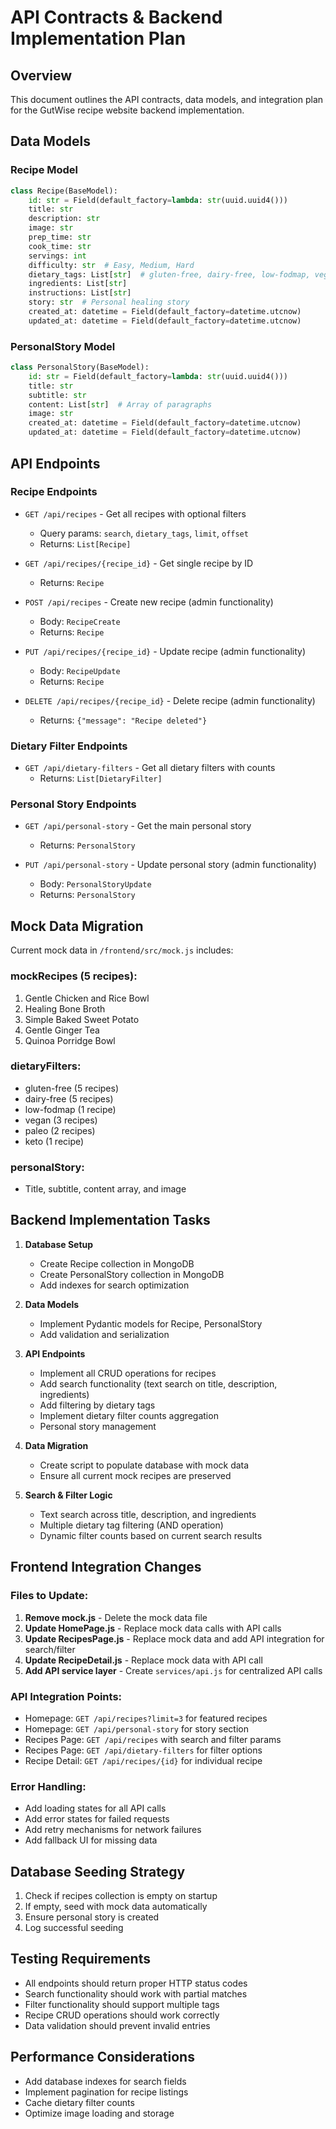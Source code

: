 # API Contracts & Backend Implementation Plan

## Overview
This document outlines the API contracts, data models, and integration plan for the GutWise recipe website backend implementation.

## Data Models

### Recipe Model
```python
class Recipe(BaseModel):
    id: str = Field(default_factory=lambda: str(uuid.uuid4()))
    title: str
    description: str
    image: str
    prep_time: str
    cook_time: str
    servings: int
    difficulty: str  # Easy, Medium, Hard
    dietary_tags: List[str]  # gluten-free, dairy-free, low-fodmap, vegan, paleo, keto
    ingredients: List[str]
    instructions: List[str]
    story: str  # Personal healing story
    created_at: datetime = Field(default_factory=datetime.utcnow)
    updated_at: datetime = Field(default_factory=datetime.utcnow)
```

### PersonalStory Model
```python
class PersonalStory(BaseModel):
    id: str = Field(default_factory=lambda: str(uuid.uuid4()))
    title: str
    subtitle: str
    content: List[str]  # Array of paragraphs
    image: str
    created_at: datetime = Field(default_factory=datetime.utcnow)
    updated_at: datetime = Field(default_factory=datetime.utcnow)
```

## API Endpoints

### Recipe Endpoints
- `GET /api/recipes` - Get all recipes with optional filters
  - Query params: `search`, `dietary_tags`, `limit`, `offset`
  - Returns: `List[Recipe]`

- `GET /api/recipes/{recipe_id}` - Get single recipe by ID
  - Returns: `Recipe`

- `POST /api/recipes` - Create new recipe (admin functionality)
  - Body: `RecipeCreate`
  - Returns: `Recipe`

- `PUT /api/recipes/{recipe_id}` - Update recipe (admin functionality)
  - Body: `RecipeUpdate`
  - Returns: `Recipe`

- `DELETE /api/recipes/{recipe_id}` - Delete recipe (admin functionality)
  - Returns: `{"message": "Recipe deleted"}`

### Dietary Filter Endpoints
- `GET /api/dietary-filters` - Get all dietary filters with counts
  - Returns: `List[DietaryFilter]`

### Personal Story Endpoints
- `GET /api/personal-story` - Get the main personal story
  - Returns: `PersonalStory`

- `PUT /api/personal-story` - Update personal story (admin functionality)
  - Body: `PersonalStoryUpdate`
  - Returns: `PersonalStory`

## Mock Data Migration
Current mock data in `/frontend/src/mock.js` includes:

### mockRecipes (5 recipes):
1. Gentle Chicken and Rice Bowl
2. Healing Bone Broth  
3. Simple Baked Sweet Potato
4. Gentle Ginger Tea
5. Quinoa Porridge Bowl

### dietaryFilters:
- gluten-free (5 recipes)
- dairy-free (5 recipes)  
- low-fodmap (1 recipe)
- vegan (3 recipes)
- paleo (2 recipes)
- keto (1 recipe)

### personalStory:
- Title, subtitle, content array, and image

## Backend Implementation Tasks

1. **Database Setup**
   - Create Recipe collection in MongoDB
   - Create PersonalStory collection in MongoDB
   - Add indexes for search optimization

2. **Data Models**
   - Implement Pydantic models for Recipe, PersonalStory
   - Add validation and serialization

3. **API Endpoints**
   - Implement all CRUD operations for recipes
   - Add search functionality (text search on title, description, ingredients)
   - Add filtering by dietary tags
   - Implement dietary filter counts aggregation
   - Personal story management

4. **Data Migration**
   - Create script to populate database with mock data
   - Ensure all current mock recipes are preserved

5. **Search & Filter Logic**
   - Text search across title, description, and ingredients
   - Multiple dietary tag filtering (AND operation)
   - Dynamic filter counts based on current search results

## Frontend Integration Changes

### Files to Update:
1. **Remove mock.js** - Delete the mock data file
2. **Update HomePage.js** - Replace mock data calls with API calls
3. **Update RecipesPage.js** - Replace mock data and add API integration for search/filter
4. **Update RecipeDetail.js** - Replace mock data with API call
5. **Add API service layer** - Create `services/api.js` for centralized API calls

### API Integration Points:
- Homepage: `GET /api/recipes?limit=3` for featured recipes
- Homepage: `GET /api/personal-story` for story section
- Recipes Page: `GET /api/recipes` with search and filter params
- Recipes Page: `GET /api/dietary-filters` for filter options
- Recipe Detail: `GET /api/recipes/{id}` for individual recipe

### Error Handling:
- Add loading states for all API calls
- Add error states for failed requests
- Add retry mechanisms for network failures
- Add fallback UI for missing data

## Database Seeding Strategy
1. Check if recipes collection is empty on startup
2. If empty, seed with mock data automatically
3. Ensure personal story is created
4. Log successful seeding

## Testing Requirements
- All endpoints should return proper HTTP status codes
- Search functionality should work with partial matches
- Filter functionality should support multiple tags
- Recipe CRUD operations should work correctly
- Data validation should prevent invalid entries

## Performance Considerations
- Add database indexes for search fields
- Implement pagination for recipe listings
- Cache dietary filter counts
- Optimize image loading and storage